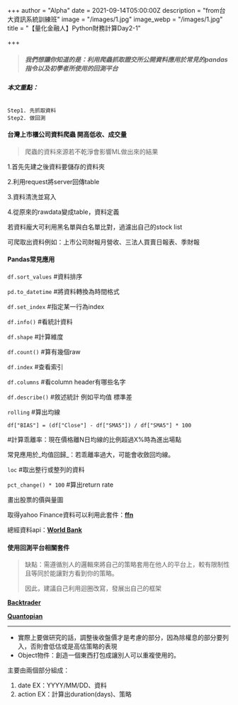 +++
author = "Alpha"
date = 2021-09-14T05:00:00Z
description = "from台大資訊系統訓練班"
image = "/images/1.jpg"
image_webp = "/images/1.jpg"
title = "【量化金融人】Python財務計算Day2-1"

+++
> ##### **我們想讓你知道的是：利用爬蟲抓取證交所公開資料應用於常見的pandas指令以及初學者所使用的回測平台**

###### **本文重點：**

    Step1. 先抓取資料
    Step2. 做回測

#### 台灣上市櫃公司資料爬蟲 開高低收、成交量

> 爬蟲的資料來源若不乾淨會影響ML做出來的結果

1\.首先先建之後資料要儲存的資料夾

2\.利用request將server回傳table

3\.資料清洗並寫入

4\.從原來的rawdata變成table，資料定義

若資料龐大可利用黑名單與白名單比對，過濾出自己的stock list

可爬取出資料例如：上市公司財報月營收、三法人買賣日報表、季財報

#### Pandas常見應用

`df.sort_values`  #資料排序

`pd.to_datetime`  #將資料轉換為時間格式

`df.set_index`  #指定某一行為index

`df.info()`  #看統計資料

`df.shape`  #計算維度

`df.count()`  #算有幾個raw

`df.index`  #查看索引

`df.columns`  #看column header有哪些名字

`df.describe()`  #敘述統計 例如平均值 標準差

`rolling`  #算出均線

`df["BIAS"] = (df["Close"] - df["SMA5"]) / df["SMA5"] * 100`

\#計算乖離率：現在價格離N日均線的比例超過X%時為進出場點

常見應用於_均值回歸_：若乖離率過大，可能會收斂回均線。

`loc` #取出整行或整列的資料

`pct_change() * 100`  #算出return rate

畫出股票的價與量圖

取得yahoo Finance資料可以利用此套件：[**ffn**](https://pmorissette.github.io/ffn/ "ffn")

總經資料api：[**World Bank**](https://data.worldbank.org/indicator/NY.GDP.PCAP.KD.ZG "World Bank")

#### 使用回測平台相關套件

> 缺點：需遵循別人的邏輯來將自己的策略套用在他人的平台上，較有限制性且等同於能讓對方看到你的策略。
>
> 因此，建議自己利用迴圈改寫，發展出自己的框架

[**Backtrader**](https://www.backtrader.com/ "Backtrader")

[**Quantopian**](https://github.com/quantopian)

***

* 實際上要做研究的話，調整後收盤價才是考慮的部分，因為除權息的部分要列入，否則會低估或是高估策略的表現
* Object物件：創造一個東西打包成讓別人可以重複使用的。

主要由兩個部分組成：

1. date  EX：YYYY/MM/DD、資料
2. action EX：計算出duration(days)、策略